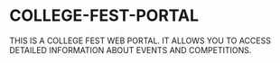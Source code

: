 # COLLEGE-FEST-PORTAL
THIS IS A COLLEGE FEST WEB PORTAL. IT ALLOWS YOU TO ACCESS DETAILED INFORMATION ABOUT EVENTS AND COMPETITIONS.
